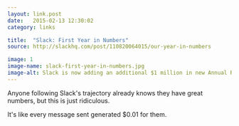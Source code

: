 ```yaml
---
layout: link.post
date:   2015-02-13 12:30:02
category: links

title:  "Slack: First Year in Numbers"
source: http://slackhq.com/post/110820064015/our-year-in-numbers

image: 1
image-name: slack-first-year-in-numbers.jpg
image-alt: Slack is now adding an additional $1 million in new Annual Recurring Revenue every 11 days
---
```


Anyone following Slack's trajectory already knows they have great numbers, but this is just ridiculous.

It's like every message sent generated $0.01 for them. <i class="twa twa-lg twa-moneybag"></i><i class="twa twa-lg twa-moneybag"></i><i class="twa twa-lg twa-moneybag"></i>